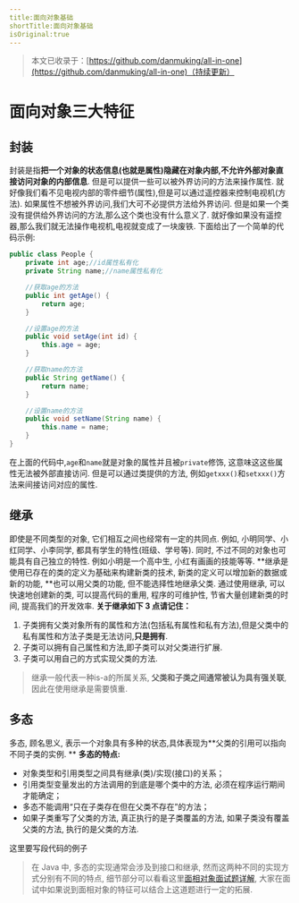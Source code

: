 ```yaml
---
title:面向对象基础
shortTitle:面向对象基础
isOriginal:true
---
```

> 本文已收录于：[https://github.com/danmuking/all-in-one](https://github.com/danmuking/all-in-one)（持续更新）

# 面向对象三大特征
## 封装
封装是指**把一个对象的状态信息(也就是属性)隐藏在对象内部,不允许外部对象直接访问对象的内部信息**. 但是可以提供一些可以被外界访问的方法来操作属性. 就好像我们看不见电视内部的零件细节(属性),但是可以通过遥控器来控制电视机(方法). 如果属性不想被外界访问,我们大可不必提供方法给外界访问. 但是如果一个类没有提供给外界访问的方法,那么这个类也没有什么意义了. 就好像如果没有遥控器,那么我们就无法操作电视机,电视就变成了一块废铁. 
下面给出了一个简单的代码示例:
```java
public class People {
    private int age;//id属性私有化
    private String name;//name属性私有化

    //获取age的方法
    public int getAge() {
        return age;
    }

    //设置age的方法
    public void setAge(int id) {
        this.age = age;
    }

    //获取name的方法
    public String getName() {
        return name;
    }

    //设置name的方法
    public void setName(String name) {
        this.name = name;
    }
}

```
在上面的代码中,`age`和`name`就是对象的属性并且被`private`修饰, 这意味这这些属性无法被外部直接访问. 但是可以通过类提供的方法, 例如`getxxx()`和`setxxx()`方法来间接访问对应的属性.
## 继承
即使是不同类型的对象, 它们相互之间也经常有一定的共同点. 例如, 小明同学、小红同学、小李同学, 都具有学生的特性(班级、学号等). 同时, 不过不同的对象也可能具有自己独立的特性. 例如小明是一个高中生, 小红有画画的技能等等. **继承是使用已存在的类的定义为基础来构建新类的技术, 新类的定义可以增加新的数据或新的功能, **也可以用父类的功能, 但不能选择性地继承父类. 通过使用继承, 可以快速地创建新的类, 可以提高代码的重用, 程序的可维护性, 节省大量创建新类的时间, 提高我们的开发效率. 
**关于继承如下 3 点请记住：**

1. 子类拥有父类对象所有的属性和方法(包括私有属性和私有方法),但是父类中的私有属性和方法子类是无法访问,**只是拥有**. 
2. 子类可以拥有自己属性和方法,即子类可以对父类进行扩展. 
3. 子类可以用自己的方式实现父类的方法. 
> 继承一般代表一种is-a的所属关系, **父类和子类之间通常被认为具有强关联**, 因此在使用继承是需要慎重.

## 多态
多态, 顾名思义, 表示一个对象具有多种的状态,具体表现为**父类的引用可以指向不同子类的实例. **
**多态的特点:**

- 对象类型和引用类型之间具有继承(类)/实现(接口)的关系；
- 引用类型变量发出的方法调用的到底是哪个类中的方法, 必须在程序运行期间才能确定；
- 多态不能调用“只在子类存在但在父类不存在”的方法；
- 如果子类重写了父类的方法, 真正执行的是子类覆盖的方法, 如果子类没有覆盖父类的方法, 执行的是父类的方法. 

这里要写段代码的例子
> 在 Java 中, 多态的实现通常会涉及到接口和继承, 然而这两种不同的实现方式分别有不同的特点, 细节部分可以看看这里[面相对象面试题详解](), 大家在面试中如果说到面相对象的特征可以结合上这道题进行一定的拓展.

